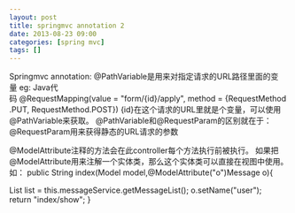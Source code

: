 ```yaml
---
layout: post
title: springmvc annotation 2
date: 2013-08-23 09:00
categories: [spring mvc]
tags: []
---
```

Springmvc annotation:
@PathVariable是用来对指定请求的URL路径里面的变量 eg: Java代码 @RequestMapping(value = "form/{id}/apply", method = {RequestMethod.PUT, RequestMethod.POST}) {id}在这个请求的URL里就是个变量，可以使用@PathVariable来获取。
@PathVariable和@RequestParam的区别就在于：@RequestParam用来获得静态的URL请求的参数

@ModelAttribute注释的方法会在此controller每个方法执行前被执行。
如果把@ModelAttribute用来注解一个实体类，那么这个实体类可以直接在视图中使用。如：
public String index(Model model,@ModelAttribute("o")Message o){

List<Message> list = this.messageService.getMessageList();
o.setName("user");
return "index/show";
}



